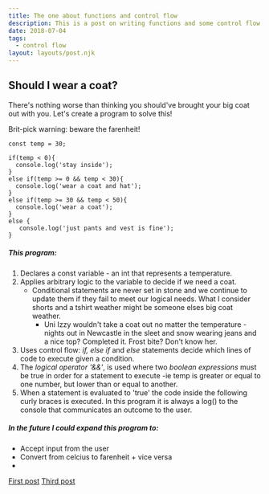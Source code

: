 ```yaml
---
title: The one about functions and control flow
description: This is a post on writing functions and some control flow in JavaScript.
date: 2018-07-04
tags:
  - control flow
layout: layouts/post.njk
---
```



## Should I wear a coat?
There's nothing worse than thinking you should've brought your big coat out with you. Let's create a program to solve this!

Brit-pick warning: beware the farenheit!

```
const temp = 30;

if(temp < 0){
  console.log('stay inside');
}
else if(temp >= 0 && temp < 30){
  console.log('wear a coat and hat');
}
else if(temp >= 30 && temp < 50){
  console.log('wear a coat');
}
else {
   console.log('just pants and vest is fine');
}
```

##### This program:
1. Declares a const variable - an int that represents a temperature.
1. Applies arbitrary logic to the variable to decide if we need a coat.
    + Conditional statements are never set in stone and we continue to update them if they fail to meet our logical needs. What I consider shorts and a tshirt weather might be someone elses big coat weather. 
      + Uni Izzy wouldn't take a coat out no matter the temperature - nights out in Newcastle in the sleet and snow wearing jeans and a nice top? Completed it. Frost bite? Don't know her. 
1. Uses control flow: <em>if, else if</em> and <em>else</em> statements decide which lines of code to execute given a condition.
1. The <em>logical operator '&&'</em>, is used where two <em>boolean expressions</em> must be true in order for a statement to execute -ie temp is greater or equal to one number, but lower than or equal to another.
1. When a statement is evaluated to 'true' the code inside the following curly braces is executed. In this program it is always a log() to the console that communicates an outcome to the user.

##### In the future I could expand this program to:
+ Accept input from the user
+ Convert from celcius to farenheit + vice versa
+ 

<a href="{{ '/posts/firstpost/' | url }}">First post</a>
<a href="{{ '/posts/thirdpost/' | url }}">Third post</a>

